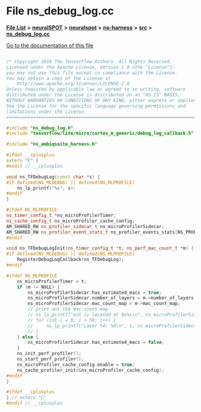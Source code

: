 

# File ns\_debug\_log.cc

[**File List**](files.md) **>** [**neuralSPOT**](dir_75594cce7c7773aa3cb253214bf56510.md) **>** [**neuralspot**](dir_b737d82f35ec218ac5a7ef4105db9c0e.md) **>** [**ns-harness**](dir_e0d7b3aff6df2cba2f05a768a095730e.md) **>** [**src**](dir_8df671c8e5b7eec7f2ec532421bc80bd.md) **>** [**ns\_debug\_log.cc**](ns__debug__log_8cc.md)

[Go to the documentation of this file](ns__debug__log_8cc.md)

```C++

/* Copyright 2018 The TensorFlow Authors. All Rights Reserved.
Licensed under the Apache License, Version 2.0 (the "License");
you may not use this file except in compliance with the License.
You may obtain a copy of the License at
    http://www.apache.org/licenses/LICENSE-2.0
Unless required by applicable law or agreed to in writing, software
distributed under the License is distributed on an "AS IS" BASIS,
WITHOUT WARRANTIES OR CONDITIONS OF ANY KIND, either express or implied.
See the License for the specific language governing permissions and
limitations under the License.
==============================================================================*/

#include "ns_debug_log.h"
#include "tensorflow/lite/micro/cortex_m_generic/debug_log_callback.h"

#include "ns_ambiqsuite_harness.h"

#ifdef __cplusplus
extern "C" {
#endif // __cplusplus

void ns_TFDebugLog(const char *s) {
#if defined(NS_MLDEBUG) || defined(NS_MLPROFILE)
    ns_lp_printf("%s", s);
#endif
}

#ifdef NS_MLPROFILE
ns_timer_config_t *ns_microProfilerTimer;
ns_cache_config_t ns_microProfiler_cache_config;
AM_SHARED_RW ns_profiler_sidecar_t ns_microProfilerSidecar;
AM_SHARED_RW ns_profiler_event_stats_t ns_profiler_events_stats[NS_PROFILER_RPC_EVENTS_MAX];
#endif

void ns_TFDebugLogInit(ns_timer_config_t *t, ns_perf_mac_count_t *m) {
#if defined(NS_MLDEBUG) || defined(NS_MLPROFILE)
    RegisterDebugLogCallback(ns_TFDebugLog);
#endif

#ifdef NS_MLPROFILE
    ns_microProfilerTimer = t;
    if (m != NULL) {
        ns_microProfilerSidecar.has_estimated_macs = true;
        ns_microProfilerSidecar.number_of_layers = m->number_of_layers;
        ns_microProfilerSidecar.mac_count_map = m->mac_count_map;
        // print out the mac count map
        // ns_lp_printf("est is located at 0x%x\n", ns_microProfilerSidecar.mac_count_map);
        // for (int i = 0; i < 50; i++) {
        //     ns_lp_printf("Layer %d: %d\n", i, ns_microProfilerSidecar.mac_count_map[i]);
        // }
    } else {
        ns_microProfilerSidecar.has_estimated_macs = false;
    }
    ns_init_perf_profiler();
    ns_start_perf_profiler();
    ns_microProfiler_cache_config.enable = true;
    ns_cache_profiler_init(&ns_microProfiler_cache_config);
#endif
}

#ifdef __cplusplus
} // extern "C"
#endif // __cplusplus

```

